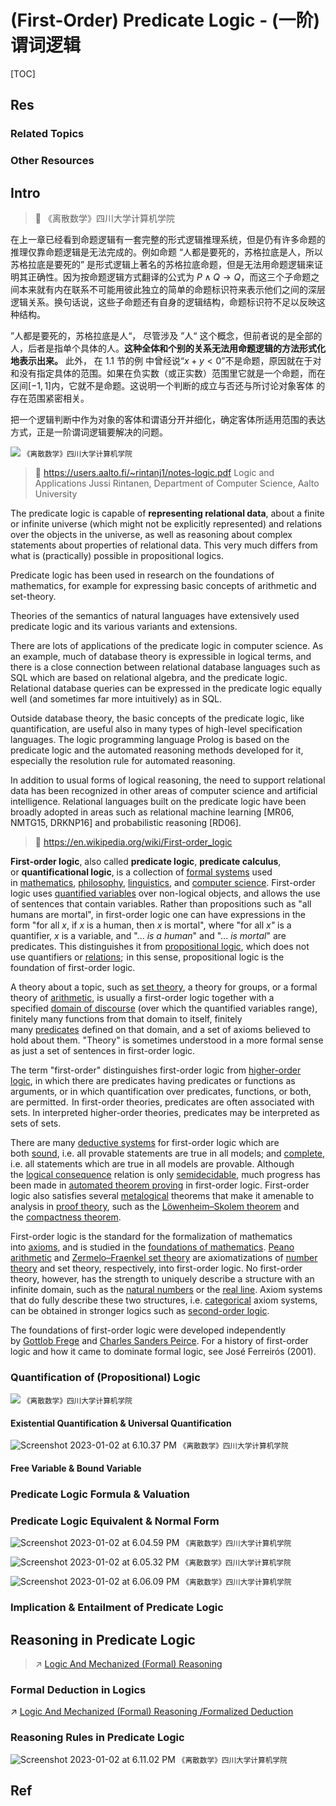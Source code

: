 # (First-Order) Predicate Logic - (一阶) 谓词逻辑

[TOC]



## Res
### Related Topics


### Other Resources



## Intro
> 📖 《离散数学》四川大学计算机学院

在上一章已经看到命题逻辑有一套完整的形式逻辑推理系统，但是仍有许多命题的推理仅靠命题逻辑是无法完成的。例如命题 “人都是要死的，苏格拉底是人，所以苏格拉底是要死的” 是形式逻辑上著名的苏格拉底命题，但是无法用命题逻辑来证明其正确性。因为按命题逻辑方式翻译的公式为 $P\land Q \to Q$，而这三个子命题之间本来就有内在联系不可能用彼此独立的简单的命题标识符来表示他们之间的深层逻辑关系。换句话说，这些子命题还有自身的逻辑结构，命题标识符不足以反映这种结构。

”人都是要死的，苏格拉底是人“， 尽管涉及 ”人“ 这个概念，但前者说的是全部的人，后者是指单个具体的人。**这种全体和个别的关系无法用命题逻辑的方法形式化地表示出来。** 此外， 在 1.1 节的例 中曾经说“$x+y<0$”不是命题，原因就在于对和没有指定具体的范围。如果在负实数（或正实数）范围里它就是一个命题，而在区间$[-1,1]$内，它就不是命题。这说明一个判断的成立与否还与所讨论对象客体 的存在范围紧密相关。

把一个逻辑判断中作为对象的客体和谓语分开并细化，确定客体所适用范围的表达方式，正是一阶谓词逻辑要解决的问题。

![](../../../../../Assets/Pics/Screenshot%202025-08-04%20at%2000.38.30.png)
<small>《离散数学》四川大学计算机学院</small>


> 📖 https://users.aalto.fi/~rintanj1/notes-logic.pdf
> Logic and Applications Jussi Rintanen, Department of Computer Science, Aalto University

The predicate logic is capable of **representing relational data**, about a finite or infinite universe (which might not be explicitly represented) and relations over the objects in the universe, as well as reasoning about complex statements about properties of relational data. This very much differs from what is (practically) possible in propositional logics.

Predicate logic has been used in research on the foundations of mathematics, for example for expressing basic concepts of arithmetic and set-theory. 

Theories of the semantics of natural languages have extensively used predicate logic and its various variants and extensions.

There are lots of applications of the predicate logic in computer science. As an example, much of database theory is expressible in logical terms, and there is a close connection between relational database languages such as SQL which are based on relational algebra, and the predicate logic. Relational database queries can be expressed in the predicate logic equally well (and sometimes far more intuitively) as in SQL.

Outside database theory, the basic concepts of the predicate logic, like quantification, are useful also in many types of high-level specification languages. The logic programming language Prolog is based on the predicate logic and the automated reasoning methods developed for it, especially the resolution rule for automated reasoning.

In addition to usual forms of logical reasoning, the need to support relational data has been recognized in other areas of computer science and artificial intelligence. Relational languages built on the predicate logic have been broadly adopted in areas such as relational machine learning [MR06, NMTG15, DRKNP16] and probabilistic reasoning [RD06].

> 🔗 https://en.wikipedia.org/wiki/First-order_logic

**First-order logic**, also called **predicate logic**, **predicate calculus**, or **quantificational logic**, is a collection of [formal systems](https://en.wikipedia.org/wiki/Formal_system "Formal system") used in [mathematics](https://en.wikipedia.org/wiki/Mathematics "Mathematics"), [philosophy](https://en.wikipedia.org/wiki/Philosophy "Philosophy"), [linguistics](https://en.wikipedia.org/wiki/Linguistics "Linguistics"), and [computer science](https://en.wikipedia.org/wiki/Computer_science "Computer science"). First-order logic uses [quantified variables](https://en.wikipedia.org/wiki/Quantification_\(logic\) "Quantification (logic)") over non-logical objects, and allows the use of sentences that contain variables. Rather than propositions such as "all humans are mortal", in first-order logic one can have expressions in the form "for all _x_, if _x_ is a human, then _x_ is mortal", where "for all _x"_ is a quantifier, _x_ is a variable, and "... _is a human_" and "... _is mortal_" are predicates. This distinguishes it from [propositional logic](https://en.wikipedia.org/wiki/Propositional_logic "Propositional logic"), which does not use quantifiers or [relations](https://en.wikipedia.org/wiki/Finitary_relation "Finitary relation");  in this sense, propositional logic is the foundation of first-order logic.

A theory about a topic, such as [set theory](https://en.wikipedia.org/wiki/Set_theory "Set theory"), a theory for groups, or a formal theory of [arithmetic](https://en.wikipedia.org/wiki/Arithmetic "Arithmetic"), is usually a first-order logic together with a specified [domain of discourse](https://en.wikipedia.org/wiki/Domain_of_discourse "Domain of discourse") (over which the quantified variables range), finitely many functions from that domain to itself, finitely many [predicates](https://en.wikipedia.org/wiki/Predicate_\(mathematical_logic\) "Predicate (mathematical logic)") defined on that domain, and a set of axioms believed to hold about them. "Theory" is sometimes understood in a more formal sense as just a set of sentences in first-order logic.

The term "first-order" distinguishes first-order logic from [higher-order logic](https://en.wikipedia.org/wiki/Higher-order_logic "Higher-order logic"), in which there are predicates having predicates or functions as arguments, or in which quantification over predicates, functions, or both, are permitted.  In first-order theories, predicates are often associated with sets. In interpreted higher-order theories, predicates may be interpreted as sets of sets.

There are many [deductive systems](https://en.wikipedia.org/wiki/Deductive_system "Deductive system") for first-order logic which are both [sound](https://en.wikipedia.org/wiki/Soundness#Logical_systems "Soundness"), i.e. all provable statements are true in all models; and [complete](https://en.wikipedia.org/wiki/Completeness_\(logic\) "Completeness (logic)"), i.e. all statements which are true in all models are provable. Although the [logical consequence](https://en.wikipedia.org/wiki/Logical_consequence "Logical consequence") relation is only [semidecidable](https://en.wikipedia.org/wiki/Semidecidability "Semidecidability"), much progress has been made in [automated theorem proving](https://en.wikipedia.org/wiki/Automated_theorem_proving "Automated theorem proving") in first-order logic. First-order logic also satisfies several [metalogical](https://en.wikipedia.org/wiki/Metalogic "Metalogic") theorems that make it amenable to analysis in [proof theory](https://en.wikipedia.org/wiki/Proof_theory "Proof theory"), such as the [Löwenheim–Skolem theorem](https://en.wikipedia.org/wiki/L%C3%B6wenheim%E2%80%93Skolem_theorem "Löwenheim–Skolem theorem") and the [compactness theorem](https://en.wikipedia.org/wiki/Compactness_theorem "Compactness theorem").

First-order logic is the standard for the formalization of mathematics into [axioms](https://en.wikipedia.org/wiki/Axiomatic_system "Axiomatic system"), and is studied in the [foundations of mathematics](https://en.wikipedia.org/wiki/Foundations_of_mathematics "Foundations of mathematics"). [Peano arithmetic](https://en.wikipedia.org/wiki/Peano_arithmetic "Peano arithmetic") and [Zermelo–Fraenkel set theory](https://en.wikipedia.org/wiki/Zermelo%E2%80%93Fraenkel_set_theory "Zermelo–Fraenkel set theory") are axiomatizations of [number theory](https://en.wikipedia.org/wiki/Number_theory "Number theory") and set theory, respectively, into first-order logic. No first-order theory, however, has the strength to uniquely describe a structure with an infinite domain, such as the [natural numbers](https://en.wikipedia.org/wiki/Natural_number "Natural number") or the [real line](https://en.wikipedia.org/wiki/Real_line "Real line"). Axiom systems that do fully describe these two structures, i.e. [categorical](https://en.wikipedia.org/wiki/Categorical_theory "Categorical theory") axiom systems, can be obtained in stronger logics such as [second-order logic](https://en.wikipedia.org/wiki/Second-order_logic "Second-order logic").

The foundations of first-order logic were developed independently by [Gottlob Frege](https://en.wikipedia.org/wiki/Gottlob_Frege "Gottlob Frege") and [Charles Sanders Peirce](https://en.wikipedia.org/wiki/Charles_Sanders_Peirce "Charles Sanders Peirce"). For a history of first-order logic and how it came to dominate formal logic, see José Ferreirós (2001).


### Quantification of (Propositional) Logic
![](../../../../../Assets/Pics/Screenshot%202025-09-23%20at%2016.44.39.png)
<small>《离散数学》四川大学计算机学院</small>
#### Existential Quantification & Universal Quantification
![Screenshot 2023-01-02 at 6.10.37 PM](../../../../../Assets/Pics/Screenshot%202023-01-02%20at%206.10.37%20PM.png)
<small>《离散数学》四川大学计算机学院</small>
#### Free Variable & Bound Variable


### Predicate Logic Formula & Valuation


### Predicate Logic Equivalent & Normal Form
![Screenshot 2023-01-02 at 6.04.59 PM](../../../../../Assets/Pics/Screenshot%202023-01-02%20at%206.04.59%20PM.png)
<small>《离散数学》四川大学计算机学院</small>

![Screenshot 2023-01-02 at 6.05.32 PM](../../../../../Assets/Pics/Screenshot%202023-01-02%20at%206.05.32%20PM.png)
<small>《离散数学》四川大学计算机学院</small>

![Screenshot 2023-01-02 at 6.06.09 PM](../../../../../Assets/Pics/Screenshot%202023-01-02%20at%206.06.09%20PM.png)
<small>《离散数学》四川大学计算机学院</small>


### Implication & Entailment of Predicate Logic



## Reasoning in Predicate Logic
> ↗ [Logic And Mechanized (Formal) Reasoning](../../Logic%20And%20Mechanized%20(Formal)%20Reasoning.md)


### Formal Deduction in Logics
↗ [Logic And Mechanized (Formal) Reasoning /Formalized Deduction](../../Logic%20And%20Mechanized%20(Formal)%20Reasoning.md#Formalized%20Deduction)


### Reasoning Rules in Predicate Logic
![Screenshot 2023-01-02 at 6.11.02 PM](../../../../../Assets/Pics/Screenshot%202023-01-02%20at%206.11.02%20PM.png)
<small>《离散数学》四川大学计算机学院</small>



## Ref
